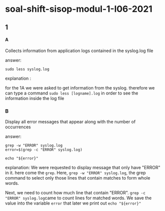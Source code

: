 # soal-shift-sisop-modul-1-I06-2021

## 1
#### A 

Collects information from application logs contained in the syslog.log file

answer:

```sudo less syslog.log```

explanation :

for the 1A we were asked to get information from the syslog. therefore we can type a command
```sudo less [logname].log```
in order to see the information inside the log file

### B


Display all error messages that appear along with the number of occurrences

answer:

```
grep -w "ERROR" syslog.log
error=$(grep -c "ERROR" syslog.log)

echo "${error}"
```

explanation:
We were requested to display message that only have "ERROR" in it. here come the ```grep```. Here, ```grep -w "ERROR" syslog.log```, the grep command to select only those lines that contain matches to form whole words.

Next, we need to count how much line that contain "ERROR". ```grep -c "ERROR" syslog.log```came to count lines for matched words. We save the value into the variable ```error``` that later we print out ```echo "${error}"```
